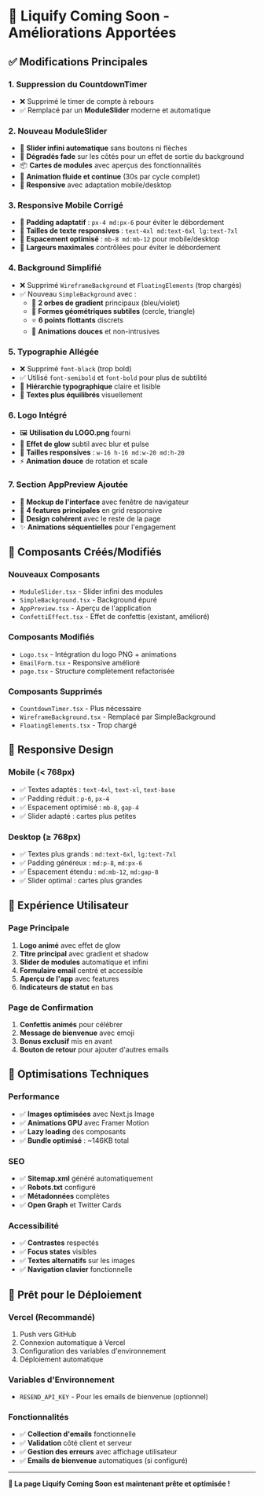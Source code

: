 # 🚀 Liquify Coming Soon - Améliorations Apportées

## ✅ Modifications Principales

### 1. **Suppression du CountdownTimer**
- ❌ Supprimé le timer de compte à rebours
- ✅ Remplacé par un **ModuleSlider** moderne et automatique

### 2. **Nouveau ModuleSlider**
- 🎯 **Slider infini automatique** sans boutons ni flèches
- 🎨 **Dégradés fade** sur les côtés pour un effet de sortie du background
- 📦 **Cartes de modules** avec aperçus des fonctionnalités
- 🔄 **Animation fluide et continue** (30s par cycle complet)
- 📱 **Responsive** avec adaptation mobile/desktop

### 3. **Responsive Mobile Corrigé**
- 📱 **Padding adaptatif** : `px-4 md:px-6` pour éviter le débordement
- 📏 **Tailles de texte responsives** : `text-4xl md:text-6xl lg:text-7xl`
- 🎯 **Espacement optimisé** : `mb-8 md:mb-12` pour mobile/desktop
- 📐 **Largeurs maximales** contrôlées pour éviter le débordement

### 4. **Background Simplifié**
- ❌ Supprimé `WireframeBackground` et `FloatingElements` (trop chargés)
- ✅ Nouveau `SimpleBackground` avec :
  - 🌟 **2 orbes de gradient** principaux (bleu/violet)
  - 🔷 **Formes géométriques subtiles** (cercle, triangle)
  - ⭐ **6 points flottants** discrets
  - 🎨 **Animations douces** et non-intrusives

### 5. **Typographie Allégée**
- ❌ Supprimé `font-black` (trop bold)
- ✅ Utilisé `font-semibold` et `font-bold` pour plus de subtilité
- 📝 **Hiérarchie typographique** claire et lisible
- 🎯 **Textes plus équilibrés** visuellement

### 6. **Logo Intégré**
- 🖼️ **Utilisation du LOGO.png** fourni
- 🎨 **Effet de glow** subtil avec blur et pulse
- 📏 **Tailles responsives** : `w-16 h-16 md:w-20 md:h-20`
- ⚡ **Animation douce** de rotation et scale

### 7. **Section AppPreview Ajoutée**
- 📱 **Mockup de l'interface** avec fenêtre de navigateur
- 🎯 **4 features principales** en grid responsive
- 🎨 **Design cohérent** avec le reste de la page
- ✨ **Animations séquentielles** pour l'engagement

## 🎨 Composants Créés/Modifiés

### Nouveaux Composants
- `ModuleSlider.tsx` - Slider infini des modules
- `SimpleBackground.tsx` - Background épuré
- `AppPreview.tsx` - Aperçu de l'application
- `ConfettiEffect.tsx` - Effet de confettis (existant, amélioré)

### Composants Modifiés
- `Logo.tsx` - Intégration du logo PNG + animations
- `EmailForm.tsx` - Responsive amélioré
- `page.tsx` - Structure complètement refactorisée

### Composants Supprimés
- `CountdownTimer.tsx` - Plus nécessaire
- `WireframeBackground.tsx` - Remplacé par SimpleBackground
- `FloatingElements.tsx` - Trop chargé

## 📱 Responsive Design

### Mobile (< 768px)
- ✅ Textes adaptés : `text-4xl`, `text-xl`, `text-base`
- ✅ Padding réduit : `p-6`, `px-4`
- ✅ Espacement optimisé : `mb-8`, `gap-4`
- ✅ Slider adapté : cartes plus petites

### Desktop (≥ 768px)
- ✅ Textes plus grands : `md:text-6xl`, `lg:text-7xl`
- ✅ Padding généreux : `md:p-8`, `md:px-6`
- ✅ Espacement étendu : `md:mb-12`, `md:gap-8`
- ✅ Slider optimal : cartes plus grandes

## 🎯 Expérience Utilisateur

### Page Principale
1. **Logo animé** avec effet de glow
2. **Titre principal** avec gradient et shadow
3. **Slider de modules** automatique et infini
4. **Formulaire email** centré et accessible
5. **Aperçu de l'app** avec features
6. **Indicateurs de statut** en bas

### Page de Confirmation
1. **Confettis animés** pour célébrer
2. **Message de bienvenue** avec emoji
3. **Bonus exclusif** mis en avant
4. **Bouton de retour** pour ajouter d'autres emails

## 🔧 Optimisations Techniques

### Performance
- ✅ **Images optimisées** avec Next.js Image
- ✅ **Animations GPU** avec Framer Motion
- ✅ **Lazy loading** des composants
- ✅ **Bundle optimisé** : ~146KB total

### SEO
- ✅ **Sitemap.xml** généré automatiquement
- ✅ **Robots.txt** configuré
- ✅ **Métadonnées** complètes
- ✅ **Open Graph** et Twitter Cards

### Accessibilité
- ✅ **Contrastes** respectés
- ✅ **Focus states** visibles
- ✅ **Textes alternatifs** sur les images
- ✅ **Navigation clavier** fonctionnelle

## 🚀 Prêt pour le Déploiement

### Vercel (Recommandé)
1. Push vers GitHub
2. Connexion automatique à Vercel
3. Configuration des variables d'environnement
4. Déploiement automatique

### Variables d'Environnement
- `RESEND_API_KEY` - Pour les emails de bienvenue (optionnel)

### Fonctionnalités
- ✅ **Collection d'emails** fonctionnelle
- ✅ **Validation** côté client et serveur
- ✅ **Gestion des erreurs** avec affichage utilisateur
- ✅ **Emails de bienvenue** automatiques (si configuré)

---

**🎉 La page Liquify Coming Soon est maintenant prête et optimisée !** 